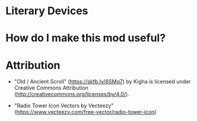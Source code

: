 # Literary Devices

# How do I make this mod useful?

# Attribution

- "Old / Ancient Scroll" (https://skfb.ly/6SMq7) by Kigha is licensed under Creative Commons Attribution (http://creativecommons.org/licenses/by/4.0/).

- "Radio Tower Icon Vectors by Vecteezy" (https://www.vecteezy.com/free-vector/radio-tower-icon)
